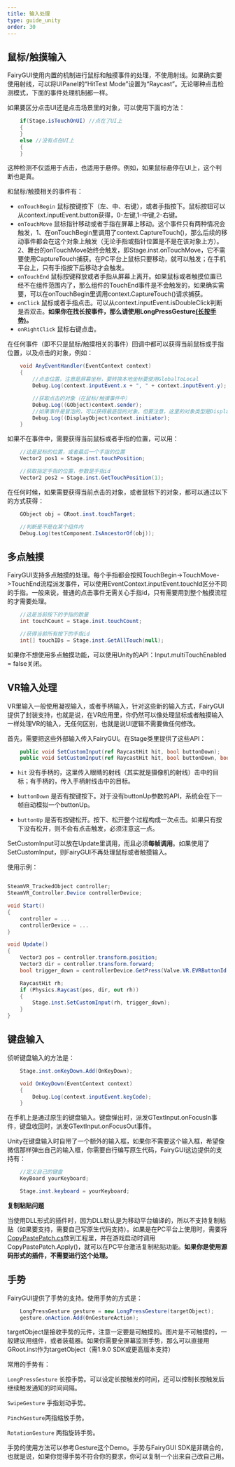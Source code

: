 ```yaml
---
title: 输入处理
type: guide_unity
order: 30
---
```


## 鼠标/触摸输入

FairyGUI使用内置的机制进行鼠标和触摸事件的处理，不使用射线。如果确实要使用射线，可以将UIPanel的“HitTest Mode”设置为“Raycast”。无论哪种点击检测模式，下面的事件处理机制都一样。

如果要区分点击UI还是点击场景里的对象，可以使用下面的方法：

```csharp
    if(Stage.isTouchOnUI) //点在了UI上
    {
    }
    else //没有点在UI上
    {
    }
```

这种检测不仅适用于点击，也适用于悬停。例如，如果鼠标悬停在UI上，这个判断也是真。

和鼠标/触摸相关的事件有：

- `onTouchBegin` 鼠标按键按下（左、中、右键），或者手指按下。鼠标按钮可以从context.inputEvent.button获得，0-左键,1-中键,2-右键。
- `onTouchMove` 鼠标指针移动或者手指在屏幕上移动。这个事件只有两种情况会触发，1、在onTouchBegin里调用了context.CaptureTouch()，那么后续的移动事件都会在这个对象上触发（无论手指或指针位置是不是在该对象上方）。2、舞台的onTouchMove始终会触发，即Stage.inst.onTouchMove，它不需要使用CaptureTouch捕获。在PC平台上鼠标只要移动，就可以触发；在手机平台上，只有手指按下后移动才会触发。
- `onTouchEnd` 鼠标按键释放或者手指从屏幕上离开。如果鼠标或者触摸位置已经不在组件范围内了，那么组件的TouchEnd事件是不会触发的，如果确实需要，可以在onTouchBegin里调用context.CaptureTouch()请求捕获。
- `onClick` 鼠标或者手指点击。可以从context.inputEvent.isDoubleClick判断是否双击。**如果你在找长按事件，那么请使用LongPressGesture[(长按手势)](#手势)。**
- `onRightClick` 鼠标右键点击。

在任何事件（即不只是鼠标/触摸相关的事件）回调中都可以获得当前鼠标或手指位置，以及点击的对象，例如：

```csharp
    void AnyEventHandler(EventContext context)
    {
        //点击位置，注意是屏幕坐标，要转换本地坐标要使用GlobalToLocal
        Debug.Log(context.inputEvent.x + ", " + context.inputEvent.y);

        //获取点击的对象（在鼠标/触摸事件中）
        Debug.Log((GObject)context.sender);
        //如果事件是冒泡的，可以获得最底层的对象。但要注意，这里的对象类型是DisplayObject，不是GObject。
        Debug.Log((DisplayObject)context.initiator);
    }
```

如果不在事件中，需要获得当前鼠标或者手指的位置，可以用：

```csharp
    //这是鼠标的位置，或者最后一个手指的位置
    Vector2 pos1 = Stage.inst.touchPosition;

    //获取指定手指的位置，参数是手指id
    Vector2 pos2 = Stage.inst.GetTouchPosition(1);
```

在任何时候，如果需要获得当前点击的对象，或者鼠标下的对象，都可以通过以下的方式获得：

```csharp
    GObject obj = GRoot.inst.touchTarget;

    //判断是不是在某个组件内
    Debug.Log(testComponent.IsAncestorOf(obj));
```

## 多点触摸

FairyGUI支持多点触摸的处理。每个手指都会按照TouchBegin->TouchMove->TouchEnd流程派发事件，可以使用EventContext.inputEvent.touchId区分不同的手指。一般来说，普通的点击事件无需关心手指id，只有需要用到整个触摸流程的才需要处理。

```csharp
    //这是当前按下的手指的数量
    int touchCount = Stage.inst.touchCount;

    //获得当前所有按下的手指id
    int[] touchIDs = Stage.inst.GetAllTouch(null);
```

如果你不想使用多点触摸功能，可以使用Unity的API：Input.multiTouchEnabled = false关闭。

## VR输入处理

VR里输入一般使用凝视输入，或者手柄输入，针对这些新的输入方式，FairyGUI提供了封装支持，也就是说，在VR应用里，你仍然可以像处理鼠标或者触摸输入一样处理VR的输入，无任何区别，也就是说UI逻辑不需要做任何修改。

首先，需要把这些外部输入传入FairyGUI。在Stage类里提供了这些API：

```csharp
    public void SetCustomInput(ref RaycastHit hit, bool buttonDown);
    public void SetCustomInput(ref RaycastHit hit, bool buttonDown, bool buttonUp);
```

- `hit` 没有手柄的，这里传入眼睛的射线（其实就是摄像机的射线）击中的目标；有手柄的，传入手柄射线击中的目标。

- `buttonDown` 是否有按键按下。对于没有buttonUp参数的API，系统会在下一帧自动模拟一个buttonUp。

- `buttonUp` 是否有按键松开。按下、松开整个过程构成一次点击。如果只有按下没有松开，则不会有点击触发，必须注意这一点。

SetCustomInput可以放在Update里调用，而且必须**每帧调用**。如果使用了SetCustomInput，则FairyGUI不再处理鼠标或者触摸输入。

使用示例：

```csharp

SteamVR_TrackedObject controller;
SteamVR_Controller.Device controllerDevice;

void Start()
{
    controller = ...
    controllerDevice = ...
}

void Update() 
{
    Vector3 pos = controller.transform.position;
    Vector3 dir = controller.transform.forward;
    bool trigger_down = controllerDevice.GetPress(Valve.VR.EVRButtonId.k_EButton_SteamVR_Trigger);

    RaycastHit rh;
    if (Physics.Raycast(pos, dir, out rh))
    {
        Stage.inst.SetCustomInput(rh, trigger_down);
    }
}

```


## 键盘输入

侦听键盘输入的方法是：

```csharp
    Stage.inst.onKeyDown.Add(OnKeyDown);

    void OnKeyDown(EventContext context)
    {
        Debug.Log(context.inputEvent.keyCode);
    }
```

在手机上是通过原生的键盘输入。键盘弹出时，派发GTextInput.onFocusIn事件，键盘收回时，派发GTextInput.onFocusOut事件。

Unity在键盘输入时自带了一个额外的输入框，如果你不需要这个输入框，希望像微信那样弹出自己的输入框，你需要自行编写原生代码，FairyGUI这边提供的支持有：

```csharp
    //定义自己的键盘
    KeyBoard yourKeyboard;

    Stage.inst.keyboard = yourKeyboard;
```

**复制粘贴问题**

当使用DLL形式的插件时，因为DLL默认是为移动平台编译的，所以不支持复制粘贴（如果要支持，需要自己写原生代码支持）。如果是在PC平台上使用时，需要将[CopyPastePatch.cs](https://github.com/fairygui/FairyGUI-unity/blob/master/Examples.Unity5/Assets/FairyGUI/CopyPastePatch.cs)放到工程里，并在游戏启动时调用CopyPastePatch.Apply()，就可以在PC平台激活复制粘贴功能。**如果你是使用源码形式的插件，不需要进行这个处理。**

## 手势

FairyGUI提供了手势的支持。使用手势的方式是：

```csharp
    LongPressGesture gesture = new LongPressGesture(targetObject);
    gesture.onAction.Add(OnGestureAction);
```

targetObject是接收手势的元件，注意一定要是可触摸的。图片是不可触摸的，一般建议用组件，或者装载器。如果你需要全屏幕监测手势，那么可以直接用GRoot.inst作为targetObject（需1.9.0 SDK或更高版本支持）

常用的手势有：

`LongPressGesture` 长按手势。可以设定长按触发的时间，还可以控制长按触发后继续触发通知的时间间隔。

`SwipeGesture` 手指划动手势。

`PinchGesture`两指缩放手势。

`RotationGesture` 两指旋转手势。

手势的使用方法可以参考Gesture这个Demo。手势与FairyGUI SDK是非耦合的，也就是说，如果你觉得手势不符合你的要求，你可以复制一个出来自己改自己用。
